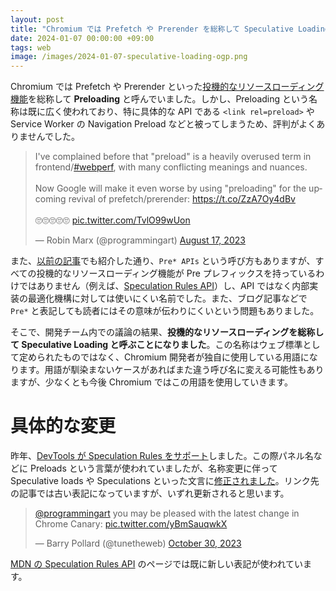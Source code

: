 ```yaml
---
layout: post
title: "Chromium では Prefetch や Prerender を総称して Speculative Loading と呼ぶことになった話"
date: 2024-01-07 00:00:00 +09:00
tags: web
image: /images/2024-01-07-speculative-loading-ogp.png
---
```


Chromium では Prefetch や Prerender といった[投機的なリソースローディング機能](/2021/05/06/resource-loading-apis)を総称して **Preloading** と呼んでいました。しかし、Preloading という名称は既に広く使われており、特に具体的な API である `<link rel=preload>` や Service Worker の Navigation Preload などと被ってしまうため、評判がよくありませんでした。

<blockquote class="twitter-tweet" data-dnt="true"><p lang="en" dir="ltr">I&#39;ve complained before that &quot;preload&quot; is a heavily overused term in frontend/<a href="https://twitter.com/hashtag/webperf?src=hash&amp;ref_src=twsrc%5Etfw">#webperf</a>, with many conflicting meanings and nuances.<br><br>Now Google will make it even worse by using &quot;preloading&quot; for the upcoming revival of prefetch/prerender: <a href="https://t.co/ZzA7Oy4dBv">https://t.co/ZzA7Oy4dBv</a><br><br>🙄🙄🙄🙄🙄 <a href="https://t.co/TvlO99wUon">pic.twitter.com/TvlO99wUon</a></p>&mdash; Robin Marx (@programmingart) <a href="https://twitter.com/programmingart/status/1692103834691145920?ref_src=twsrc%5Etfw">August 17, 2023</a></blockquote> <script async src="https://platform.twitter.com/widgets.js" charset="utf-8"></script>

また、[以前の記事](/2021/05/06/resource-loading-apis)でも紹介した通り、`Pre* APIs` という呼び方もありますが、すべての投機的なリソースローディング機能が Pre プレフィックスを持っているわけではありません（例えば、[Speculation Rules API](https://developer.chrome.com/docs/web-platform/prerender-pages)）し、API ではなく内部実装の最適化機構に対しては使いにくい名前でした。また、ブログ記事などで `Pre*` と表記しても読者にはその意味が伝わりにくいという問題もありました。

そこで、開発チーム内での議論の結果、**投機的なリソースローディングを総称して Speculative Loading と呼ぶことになりました**。この名称はウェブ標準として定められたものではなく、Chromium 開発者が独自に使用している用語になります。用語が馴染まないケースがあればまた違う呼び名に変える可能性もありますが、少なくとも今後 Chromium ではこの用語を使用していきます。

# 具体的な変更

昨年、[DevTools が Speculation Rules をサポート](https://developer.chrome.com/blog/debugging-speculation-rules)しました。この際パネル名などに Preloads という言葉が使われていましたが、名称変更に伴って Speculative loads や Speculations といった文言に[修正されました](https://chromium-review.googlesource.com/c/devtools/devtools-frontend/+/4974805)。リンク先の記事では古い表記になっていますが、いずれ更新されると思います。

<blockquote class="twitter-tweet" data-conversation="none" data-dnt="true"><p lang="en" dir="ltr"><a href="https://twitter.com/programmingart?ref_src=twsrc%5Etfw">@programmingart</a> you may be pleased with the latest change in Chrome Canary: <a href="https://t.co/yBmSauqwkX">pic.twitter.com/yBmSauqwkX</a></p>&mdash; Barry Pollard (@tunetheweb) <a href="https://twitter.com/tunetheweb/status/1718899373168341106?ref_src=twsrc%5Etfw">October 30, 2023</a></blockquote> <script async src="https://platform.twitter.com/widgets.js" charset="utf-8"></script>

[MDN の Speculation Rules API](https://developer.mozilla.org/en-US/docs/Web/API/Speculation_Rules_API) のページでは既に新しい表記が使われています。